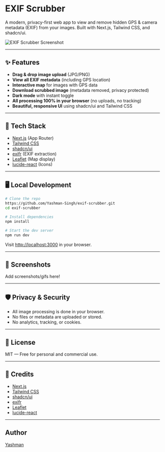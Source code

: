 # EXIF Scrubber

A modern, privacy-first web app to view and remove hidden GPS & camera metadata (EXIF) from your images. Built with Next.js, Tailwind CSS, and shadcn/ui.

![EXIF Scrubber Screenshot](./screenshot.png)

---

## ✨ Features
- **Drag & drop image upload** (JPG/PNG)
- **View all EXIF metadata** (including GPS location)
- **Interactive map** for images with GPS data
- **Download scrubbed image** (metadata removed, privacy protected)
- **Dark mode** with instant toggle
- **All processing 100% in your browser** (no uploads, no tracking)
- **Beautiful, responsive UI** using shadcn/ui and Tailwind CSS

---

## 🚀 Tech Stack
- [Next.js](https://nextjs.org/) (App Router)
- [Tailwind CSS](https://tailwindcss.com/)
- [shadcn/ui](https://ui.shadcn.com/)
- [exifr](https://github.com/MikeKovarik/exifr) (EXIF extraction)
- [Leaflet](https://leafletjs.com/) (Map display)
- [lucide-react](https://lucide.dev/) (Icons)

---

## 🖥️ Local Development

```bash
# Clone the repo
https://github.com/Yashman-Singh/exif-scrubber.git
cd exif-scrubber

# Install dependencies
npm install

# Start the dev server
npm run dev
```

Visit [http://localhost:3000](http://localhost:3000) in your browser.

---

## 📸 Screenshots
Add screenshots/gifs here!

---

## 🛡️ Privacy & Security
- All image processing is done in your browser.
- No files or metadata are uploaded or stored.
- No analytics, tracking, or cookies.

---

## 📝 License
MIT — Free for personal and commercial use.

---

## 🙏 Credits
- [Next.js](https://nextjs.org/)
- [Tailwind CSS](https://tailwindcss.com/)
- [shadcn/ui](https://ui.shadcn.com/)
- [exifr](https://github.com/MikeKovarik/exifr)
- [Leaflet](https://leafletjs.com/)
- [lucide-react](https://lucide.dev/)

---

## Author
[Yashman](https://github.com/Yashman-Singh)
